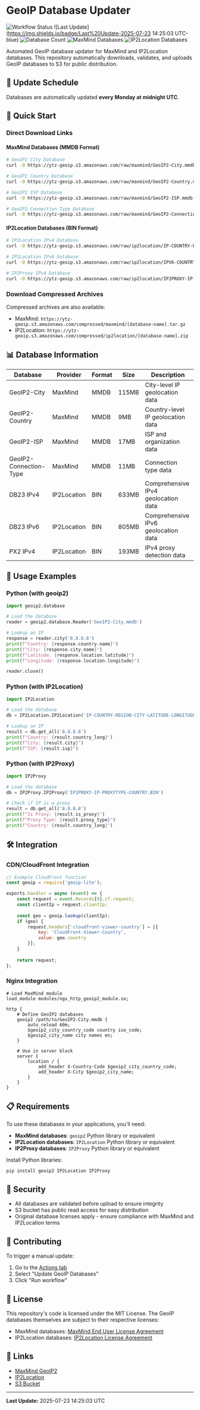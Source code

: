 # GeoIP Database Updater

![Workflow Status](https://github.com/ytzcom/geoip-updater/workflows/Update%20GeoIP%20Databases/badge.svg)
![Last Update](https://img.shields.io/badge/Last%20Update-2025-07-23 14:25:03 UTC-blue)
![Database Count](https://img.shields.io/badge/Databases-7-green)
![MaxMind Databases](https://img.shields.io/badge/MaxMind-4-orange)
![IP2Location Databases](https://img.shields.io/badge/IP2Location-3-purple)

Automated GeoIP database updater for MaxMind and IP2Location databases. This repository automatically downloads, validates, and uploads GeoIP databases to S3 for public distribution.

## 📅 Update Schedule

Databases are automatically updated **every Monday at midnight UTC**.

## 🚀 Quick Start

### Direct Download Links

#### MaxMind Databases (MMDB Format)

```bash
# GeoIP2 City Database
curl -O https://ytz-geoip.s3.amazonaws.com/raw/maxmind/GeoIP2-City.mmdb

# GeoIP2 Country Database
curl -O https://ytz-geoip.s3.amazonaws.com/raw/maxmind/GeoIP2-Country.mmdb

# GeoIP2 ISP Database
curl -O https://ytz-geoip.s3.amazonaws.com/raw/maxmind/GeoIP2-ISP.mmdb

# GeoIP2 Connection Type Database
curl -O https://ytz-geoip.s3.amazonaws.com/raw/maxmind/GeoIP2-Connection-Type.mmdb
```

#### IP2Location Databases (BIN Format)

```bash
# IP2Location IPv4 Database
curl -O https://ytz-geoip.s3.amazonaws.com/raw/ip2location/IP-COUNTRY-REGION-CITY-LATITUDE-LONGITUDE-ISP-DOMAIN-MOBILE-USAGETYPE.BIN

# IP2Location IPv6 Database
curl -O https://ytz-geoip.s3.amazonaws.com/raw/ip2location/IPV6-COUNTRY-REGION-CITY-LATITUDE-LONGITUDE-ISP-DOMAIN-MOBILE-USAGETYPE.BIN

# IP2Proxy IPv4 Database
curl -O https://ytz-geoip.s3.amazonaws.com/raw/ip2location/IP2PROXY-IP-PROXYTYPE-COUNTRY.BIN
```

### Download Compressed Archives

Compressed archives are also available:

- MaxMind: `https://ytz-geoip.s3.amazonaws.com/compressed/maxmind/[database-name].tar.gz`
- IP2Location: `https://ytz-geoip.s3.amazonaws.com/compressed/ip2location/[database-name].zip`

## 📊 Database Information

| Database | Provider | Format | Size | Description |
|----------|----------|--------|------|-------------|
| GeoIP2-City | MaxMind | MMDB | 115MB | City-level IP geolocation data |
| GeoIP2-Country | MaxMind | MMDB | 9MB | Country-level IP geolocation data |
| GeoIP2-ISP | MaxMind | MMDB | 17MB | ISP and organization data |
| GeoIP2-Connection-Type | MaxMind | MMDB | 11MB | Connection type data |
| DB23 IPv4 | IP2Location | BIN | 633MB | Comprehensive IPv4 geolocation data |
| DB23 IPv6 | IP2Location | BIN | 805MB | Comprehensive IPv6 geolocation data |
| PX2 IPv4 | IP2Location | BIN | 193MB | IPv4 proxy detection data |

## 🔧 Usage Examples

### Python (with geoip2)

```python
import geoip2.database

# Load the database
reader = geoip2.database.Reader('GeoIP2-City.mmdb')

# Lookup an IP
response = reader.city('8.8.8.8')
print(f"Country: {response.country.name}")
print(f"City: {response.city.name}")
print(f"Latitude: {response.location.latitude}")
print(f"Longitude: {response.location.longitude}")

reader.close()
```

### Python (with IP2Location)

```python
import IP2Location

# Load the database
db = IP2Location.IP2Location('IP-COUNTRY-REGION-CITY-LATITUDE-LONGITUDE-ISP-DOMAIN-MOBILE-USAGETYPE.BIN')

# Lookup an IP
result = db.get_all('8.8.8.8')
print(f"Country: {result.country_long}")
print(f"City: {result.city}")
print(f"ISP: {result.isp}")
```

### Python (with IP2Proxy)

```python
import IP2Proxy

# Load the database
db = IP2Proxy.IP2Proxy('IP2PROXY-IP-PROXYTYPE-COUNTRY.BIN')

# Check if IP is a proxy
result = db.get_all('8.8.8.8')
print(f"Is Proxy: {result.is_proxy}")
print(f"Proxy Type: {result.proxy_type}")
print(f"Country: {result.country_long}")
```

## 🛠️ Integration

### CDN/CloudFront Integration

```javascript
// Example CloudFront function
const geoip = require('geoip-lite');

exports.handler = async (event) => {
    const request = event.Records[0].cf.request;
    const clientIp = request.clientIp;
    
    const geo = geoip.lookup(clientIp);
    if (geo) {
        request.headers['cloudfront-viewer-country'] = [{
            key: 'CloudFront-Viewer-Country',
            value: geo.country
        }];
    }
    
    return request;
};
```

### Nginx Integration

```nginx
# Load MaxMind module
load_module modules/ngx_http_geoip2_module.so;

http {
    # Define GeoIP2 databases
    geoip2 /path/to/GeoIP2-City.mmdb {
        auto_reload 60m;
        $geoip2_city_country_code country iso_code;
        $geoip2_city_name city names en;
    }
    
    # Use in server block
    server {
        location / {
            add_header X-Country-Code $geoip2_city_country_code;
            add_header X-City $geoip2_city_name;
        }
    }
}
```

## 📋 Requirements

To use these databases in your applications, you'll need:

- **MaxMind databases**: `geoip2` Python library or equivalent
- **IP2Location databases**: `IP2Location` Python library or equivalent
- **IP2Proxy databases**: `IP2Proxy` Python library or equivalent

Install Python libraries:

```bash
pip install geoip2 IP2Location IP2Proxy
```

## 🔐 Security

- All databases are validated before upload to ensure integrity
- S3 bucket has public read access for easy distribution
- Original database licenses apply - ensure compliance with MaxMind and IP2Location terms

## 🤝 Contributing

To trigger a manual update:
1. Go to the [Actions tab](https://github.com/ytzcom/geoip-updater/actions)
2. Select "Update GeoIP Databases"
3. Click "Run workflow"

## 📄 License

This repository's code is licensed under the MIT License. The GeoIP databases themselves are subject to their respective licenses:

- MaxMind databases: [MaxMind End User License Agreement](https://www.maxmind.com/en/geolite2/eula)
- IP2Location databases: [IP2Location License Agreement](https://www.ip2location.com/licensing)

## 🔗 Links

- [MaxMind GeoIP2](https://www.maxmind.com/en/geoip2-databases)
- [IP2Location](https://www.ip2location.com/)
- [S3 Bucket](https://ytz-geoip.s3.amazonaws.com/)

---

**Last Update:** 2025-07-23 14:25:03 UTC
